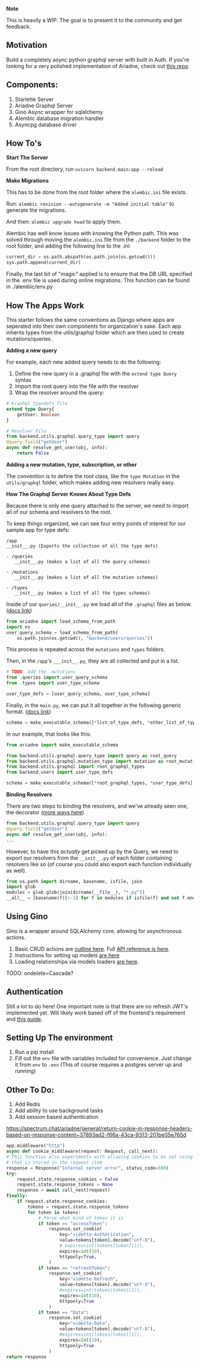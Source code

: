 **Note**

This is heavily a WIP. The goal is to present it to the community and get feedback.

## Motivation

Build a completely async python graphql server with built in Auth. If you're looking for a very polished implementation of Ariadne, check out [this repo](https://gitlab.com/heathercreech/demmy/-/tree/version-2/server#faq-for-those-using-this-repo-as-a-reference-for-ariadne).

## Components:

1. Starlette Server
2. Ariadne Graphql Server
2. Gino Async wrapper for sqlalchemy
3. Alembic database migration handler
4. Asyncpg database driver

## How To's

**Start The Server**

From the root directory, run ```uvicorn backend.main:app --reload```

**Make Migrations**

This has to be done from the root folder where the ```alembic.ini``` file exists.

Run: ```alembic revision --autogenerate -m "Added initial table"``` to generate the migrations.

And then: ```alembic upgrade head``` to apply them.

Alembic has well know issues with knowing the Python path. This was solved through moving the ```alembic.ini``` file from the ```./backend``` folder to the root folder, and adding the following line to the .ini:

```python
current_dir = os.path.abspath(os.path.join(os.getcwd()))
sys.path.append(current_dir)
```

Finally, the last bit of "magic" applied is to ensure that the DB URL specified in the .env file is used during online migrations. This function can be found in ./alembic/env.py 

## How The Apps Work

This starter follows the same conventions as Django where apps are seperated into their own components for organization's sake. Each app inherits types from the utils/graphql folder which are then used to create mutations/queries.

**Adding a new query**

For example, each new added query needs to do the following:

1. Define the new query in a .graphql file with the ```extend type Query``` syntax
2. Import the root query into the file with the resolver 
3. Wrap the resolver around the query:

```graphql
# Graphql typedefs file
extend type Query{
    getUser: Boolean
}
```

```python
# Resolver File
from backend.utils.graphql.query_type import query
@query.field("getUser")
async def resolve_get_user(obj, info):
    return False
```

**Adding a new mutation, type, subscription, or other**

The convention is to define the root class, like the ```type Mutation``` in the ```utils/graphql``` folder, which makes adding new resolvers really easy. 

**How The Graphql Server Knows About Type Defs**

Because there is only one query attached to the server, we need to import all of our schema and resolvers to the root.

To keep things organized, we can see four entry points of interest for our sample app for type defs:
```
/app
__init__.py (Exports the collection of all the type defs)

- /queries
   __init__.py (makes a list of all the query schemas)

- /mutations
   __init__.py (makes a list of all the mutation schemas)

- /types
   __init__.py (makes a list of all the types schemas)
```

Inside of our ```queries/__init__.py``` we load all of the ```.graphql``` files as below. ([docs link](https://ariadnegraphql.org/docs/modularization))

```python
from ariadne import load_schema_from_path
import os
user_query_schema = load_schema_from_path(
    os.path.join(os.getcwd(), "backend/users/queries"))
```
This process is repeated across the ```mutations``` and ```types``` folders.

Then, in the ```/app```'s ```___init__.py```, they are all collected and put in a list.

```python
# TODO: Add the .mutations
from .queries import user_query_schema
from .types import user_type_schema

user_type_defs = [user_query_schema, user_type_schema]
```

Finally, in the ```main.py```, we can put it all together in the following generic format. ([docs link](https://ariadnegraphql.org/docs/intro#making-executable-schema))

```python
schema = make_executable_schema([*list_of_type_defs, *other_list_of_type_defs], query, mutation, subscription)
```

In our example, that looks like this:

```python
from ariadne import make_executable_schema

from backend.utils.graphql.query_type import query as root_query
from backend.utils.graphql.mutation_type import mutation as root_mutation
from backend.utils.graphql import root_graphql_types
from backend.users import user_type_defs

schema = make_executable_schema([*root_graphql_types, *user_type_defs], root_query, root_mutation)
```

**Binding Resolvers**

There are two steps to binding the resolvers, and we've already seen one, the decorator ([more ways here](https://ariadnegraphql.org/docs/resolvers))
```python
from backend.utils.graphql.query_type import query
@query.field("getUser")
async def resolve_get_user(obj, info):
...
```

However, to have this _actually_ get picked up by the Query, we need to export our resolvers from the ```__init__.py``` of each folder containing resolvers like so (of course you could also export each function individually as well).

```python
from os.path import dirname, basename, isfile, join
import glob
modules = glob.glob(join(dirname(__file__), "*.py"))
__all__ = [basename(f)[:-3] for f in modules if isfile(f) and not f.endswith('__init__.py')]
```

## Using Gino

Gino is a wrapper around SQLAlchemy core, allowing for asynchronous actions.

1. Basic CRUD actions are [outline here](https://python-gino.org/docs/en/master/tutorials/tutorial.html#crud-operations). Full [API reference is here](https://python-gino.org/docs/en/master/reference/api/gino.crud.html).
2. Instructions for setting up models [are here](https://python-gino.org/docs/en/master/how-to/schema.html#gino-core)
3. Loading relationships via models loaders [are here](https://python-gino.org/docs/en/master/how-to/loaders.html).

TODO: ondelete=Cascade?

## Authentication

Still a lot to do here! One important note is that there are no refresh JWT's implemented yet. Will likely work based off of the frontend's requirement and [this guide](https://medium.com/@lucasmcgartland/refreshing-token-based-authentication-with-apollo-client-2-0-7d45c20dc703).


## Setting Up The environment

1. Run a pip install
2. Fill out the ```env``` file with variables included for convenience. Just change it from ```env``` to ```.env``` (This of course requires a postgres server up and running)

## Other To Do:

1. Add Redis
2. Add ability to use background tasks
3. Add session based authentication


https://spectrum.chat/ariadne/general/return-cookie-in-response-headers-based-on-response-content~37893ad2-f66a-43ca-9313-201be05e765d
```python
app.middleware("http")
async def cookie_middleware(request: Request, call_next):
# This function also experiments with allowing cookies to be set using data from the resolvers
# that is stored in the request item
response = Response("Internal server error", status_code=500)
try:
    request.state.response_cookies = False
    request.state.response_tokens = None
    response = await call_next(request)
finally:
    if request.state.response_cookies:
        tokens = request.state.response_tokens
        for token in tokens:
            # Parse what kind of token it is
            if token == "accessToken":
                response.set_cookie(
                    key="vidette-Authorization",
                    value=tokens[token].decode("utf-8"),
                    # expires=int(tokens[token][1]),
                    expires=int(10),
                    httponly=True,
                )
            if token == "refreshToken":
                response.set_cookie(
                    key="vidette-Refresh",
                    value=tokens[token].decode("utf-8"),
                    #expires=int(tokens[token][1]),
                    expires=int(10),
                    httponly=True
                )
            if token == "Data":
                response.set_cookie(
                    key="vidette-Data",
                    value=tokens[token].decode("utf-8"),
                    #expires=int(tokens[token][1]),
                    expires=int(10),
                    httponly=True
                )
return response
```

